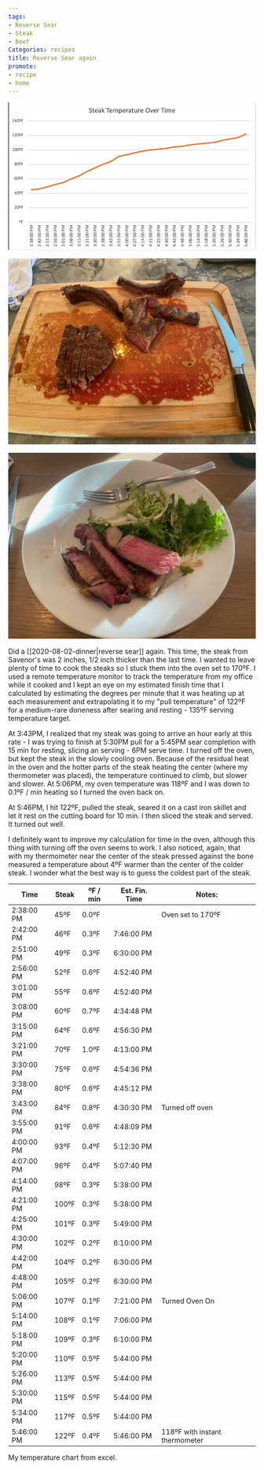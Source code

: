 ```yaml
---
tags:
- Reverse Sear
- Steak
- Beef
Categories: recipes
title: Reverse Sear again
promote:
- recipe
- home
---
```

![Reverse Sear Chart](/images/reverse-sear-graph.png)

![Reverse Sear Cutting Board](/images/rev-sear-board.jpeg)

![Reverse Sear Plated](/images/rev-sear-plated.jpeg)

Did a [[2020-08-02-dinner|reverse sear]] again. This time, the steak from Savenor's was 2 inches, 1/2 inch thicker than the last time. I wanted to leave plenty of time to cook the steaks so I stuck them into the oven set to 170ºF. I used a remote temperature monitor to track the temperature from my office while it cooked and I kept an eye on my estimated finish time that I calculated by estimating the degrees per minute that it was heating up at each measurement and extrapolating it to my "pull temperature" of 122ºF for a medium-rare doneness after searing and resting - 135ºF serving temperature target.

At 3:43PM, I realized that my steak was going to arrive an hour early at this rate - I was trying to finish at 5:30PM pull for a 5:45PM sear completion with 15 min for resting, slicing an serving - 6PM serve time. I turned off the oven, but kept the steak in the slowly cooling oven. Because of the residual heat in the oven and the hotter parts of the steak heating the center (where my thermometer was placed), the temperature continued to climb, but slower and slower. At 5:06PM, my oven temperature was 118ºF and I was down to 0.1ºF / min heating so I turned the oven back on.

At 5:46PM, I hit 122ºF, pulled the steak, seared it on a cast iron skillet and let it rest on the cutting board for 10 min. I then sliced the steak and served. It turned out well.

I definitely want to improve my calculation for time in the oven, although this thing with turning off the oven seems to work. I also noticed, again, that with my thermometer near the center of the steak pressed against the bone measured a temperature about 4ºF warmer than the center of the colder steak. I wonder what the best way is to guess the coldest part of the steak.

| Time       | Steak | ºF / min | Est. Fin. Time | Notes:                         |
| ---------- | ----- | -------- | -------------- | ------------------------------ |
| 2:38:00 PM | 45ºF  | 0.0ºF    |                | Oven set to 170ºF              |
| 2:42:00 PM | 46ºF  | 0.3ºF    | 7:46:00 PM     |                                |
| 2:51:00 PM | 49ºF  | 0.3ºF    | 6:30:00 PM     |                                |
| 2:56:00 PM | 52ºF  | 0.6ºF    | 4:52:40 PM     |                                |
| 3:01:00 PM | 55ºF  | 0.6ºF    | 4:52:40 PM     |                                |
| 3:08:00 PM | 60ºF  | 0.7ºF    | 4:34:48 PM     |                                |
| 3:15:00 PM | 64ºF  | 0.6ºF    | 4:56:30 PM     |                                |
| 3:21:00 PM | 70ºF  | 1.0ºF    | 4:13:00 PM     |                                |
| 3:30:00 PM | 75ºF  | 0.6ºF    | 4:54:36 PM     |                                |
| 3:38:00 PM | 80ºF  | 0.6ºF    | 4:45:12 PM     |                                |
| 3:43:00 PM | 84ºF  | 0.8ºF    | 4:30:30 PM     | Turned off oven                |
| 3:55:00 PM | 91ºF  | 0.6ºF    | 4:48:09 PM     |                                |
| 4:00:00 PM | 93ºF  | 0.4ºF    | 5:12:30 PM     |                                |
| 4:07:00 PM | 96ºF  | 0.4ºF    | 5:07:40 PM     |                                |
| 4:14:00 PM | 98ºF  | 0.3ºF    | 5:38:00 PM     |                                |
| 4:21:00 PM | 100ºF | 0.3ºF    | 5:38:00 PM     |                                |
| 4:25:00 PM | 101ºF | 0.3ºF    | 5:49:00 PM     |                                |
| 4:30:00 PM | 102ºF | 0.2ºF    | 6:10:00 PM     |                                |
| 4:42:00 PM | 104ºF | 0.2ºF    | 6:30:00 PM     |                                |
| 4:48:00 PM | 105ºF | 0.2ºF    | 6:30:00 PM     |                                |
| 5:06:00 PM | 107ºF | 0.1ºF    | 7:21:00 PM     | Turned Oven On                 |
| 5:14:00 PM | 108ºF | 0.1ºF    | 7:06:00 PM     |                                |
| 5:18:00 PM | 109ºF | 0.3ºF    | 6:10:00 PM     |                                |
| 5:20:00 PM | 110ºF | 0.5ºF    | 5:44:00 PM     |                                |
| 5:26:00 PM | 113ºF | 0.5ºF    | 5:44:00 PM     |                                |
| 5:30:00 PM | 115ºF | 0.5ºF    | 5:44:00 PM     |                                |
| 5:34:00 PM | 117ºF | 0.5ºF    | 5:44:00 PM     |                                |
| 5:46:00 PM | 122ºF | 0.4ºF    | 5:46:00 PM     | 118ºF with instant thermometer |

My temperature chart from excel.